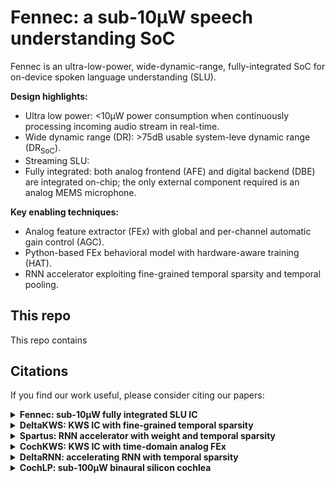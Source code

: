 # Fennec: a sub-10μW speech understanding SoC

Fennec is an ultra-low-power, wide-dynamic-range, fully-integrated SoC for on-device spoken language understanding (SLU).

**Design highlights:**
- Ultra low power: <10μW power consumption when continuously processing incoming audio stream in real-time.
- Wide dynamic range (DR): >75dB usable system-leve dynamic range (DR<sub>SoC</sub>).
- Streaming SLU: 
- Fully integrated: both analog frontend (AFE) and digital backend (DBE) are integrated on-chip; the only external component required is an analog MEMS microphone.

**Key enabling techniques:**
- Analog feature extractor (FEx) with global and per-channel automatic gain control (AGC).
- Python-based FEx behavioral model with hardware-aware training (HAT).
- RNN accelerator exploiting fine-grained temporal sparsity and temporal pooling.

## This repo

This repo contains 

## Citations
If you find our work useful, please consider citing our papers:

<details>
<summary><b>Fennec: sub-10μW fully integrated SLU IC</b></summary>

Conference publication in ISSCC'25:

```bibtex
@inproceedings{2025-ISSCC-Zhou-fennec,
    author={Zhou, Sheng and Li, Zixiao and Delbruck, Tobi and Kim, Kwantae and Liu, Shih-Chii},
    booktitle={2025 IEEE International Solid-State Circuits Conference (ISSCC)},
    title={An 8.62{μW} {75dB-DR\textsubscript{SoC}} End-to-End Spoken-Language-Understanding {SoC} With Channel-Level {AGC} and Temporal-Sparsity-Aware Streaming-Mode {RNN}},
    year={2025},
    volume={68},
    number={},
    pages={238-240},
    doi={10.1109/ISSCC49661.2025.10904788}
}
```

Invited journal extension in JSSC'25:

```bibtex
@article{2025-JSSC-Zhou-fennec,
    author={Zhou, Sheng and Li, Zixiao and Cheng, Longbiao and Hadorn, Jérôme and Gao, Chang and Chen, Qinyu and Delbruck, Tobi and Kim, Kwantae and Liu, Shih-Chii},
    journal={IEEE Journal of Solid-State Circuits},
    title={An {8.62-μW} {75-dB} {DR\textsubscript{SoC}} Fully Integrated {SoC} for Spoken Language Understanding},
    year={2025},
    volume={},
    number={},
    pages={1-16},
    doi={10.1109/JSSC.2025.3602936}
}
```
</details>

<details>
<summary><b>DeltaKWS: KWS IC with fine-grained temporal sparsity</b></summary>

Journal publication in TCASAI'25:

```bibtex
@article{2025-TCASAI-Chen-DeltaKWS,
    author={Chen, Qinyu and Kim, Kwantae and Gao, Chang and Zhou, Sheng and Jang, Taekwang and Delbruck, Tobi and Liu, Shih-Chii},
    journal={IEEE Transactions on Circuits and Systems for Artificial Intelligence},
    title={{DeltaKWS}: A 65nm {36nJ}/Decision Bio-Inspired Temporal-Sparsity-Aware Digital Keyword Spotting {IC} With {0.6V} Near-Threshold {SRAM}},
    year={2025},
    volume={2},
    number={1},
    pages={79-87},
    doi={10.1109/TCASAI.2024.3507694}
}
```
</details>

<details>
<summary><b>Spartus: RNN accelerator with weight and temporal sparsity</b></summary>

Journal publication in TNNLS'24:

```bibtex
@ARTICLE{2024-TNNLS-Gao-Spartus,
    author={Gao, Chang and Delbruck, Tobi and Liu, Shih-Chii},
    journal={IEEE Transactions on Neural Networks and Learning Systems}, 
    title={{Spartus}: A 9.4 {TOp/s} {FPGA}-Based {LSTM} Accelerator Exploiting Spatio-Temporal Sparsity}, 
    year={2024},
    volume={35},
    number={1},
    pages={1098-1112},
    doi={10.1109/TNNLS.2022.3180209}
}
```
</details>

<details>
<summary><b>CochKWS: KWS IC with time-domain analog FEx </b></summary>

Conference publication in ISSCC'22:

```bibtex
@inproceedings{2022-ISSCC-Kim-CochKWS,
    author={Kim, Kwantae and Gao, Chang and Graça, Rui and Kiselev, Ilya and Yoo, Hoi-Jun and Delbruck, Tobi and Liu, Shih-Chii},
    booktitle={2022 IEEE International Solid-State Circuits Conference (ISSCC)},
    title={A {23μW} Solar-Powered Keyword-Spotting {ASIC} with Ring-Oscillator-Based Time-Domain Feature Extraction},
    year={2022},
    volume={65},
    number={},
    pages={1-3},
    doi={10.1109/ISSCC42614.2022.9731708}
}
```

Invited journal extension in JSSC'22:

```bibtex
@article{2022-JSSC-Kim-CochKWS,
    author={Kim, Kwantae and Gao, Chang and Graça, Rui and Kiselev, Ilya and Yoo, Hoi-Jun and Delbruck, Tobi and Liu, Shih-Chii},
    journal={IEEE Journal of Solid-State Circuits},
    title={A {23-μW} Keyword Spotting {IC} With Ring-Oscillator-Based Time-Domain Feature Extraction},
    year={2022},
    volume={57},
    number={11},
    pages={3298-3311},
    doi={10.1109/JSSC.2022.3195610}
}
```
</details>

<details>
<summary><b>DeltaRNN: accelerating RNN with temporal sparsity</b></summary>

Algorithm proposal in ICML'17:

```bibtex
@inproceedings{2017-ICML-Neil-DeltaRNN,
    title = 	 {Delta Networks for Optimized Recurrent Network Computation},
    author =       {Daniel Neil and Jun Haeng Lee and Tobi Delbruck and Shih-Chii Liu},
    booktitle = 	 {Proceedings of the 34th International Conference on Machine Learning},
    pages = 	 {2584--2593},
    year = 	 {2017},
    editor = 	 {Precup, Doina and Teh, Yee Whye},
    volume = 	 {70},
    series = 	 {Proceedings of Machine Learning Research},
    month = 	 {06--11 Aug},
    publisher =    {PMLR},
    pdf = 	 {http://proceedings.mlr.press/v70/neil17a/neil17a.pdf},
    url = 	 {https://proceedings.mlr.press/v70/neil17a.html},
}
```

First accelerator design in FPGA'18:

```bibtex
@inproceedings{2018-FPGA-Gao-DeltaRNN,
    author = {Gao, Chang and Neil, Daniel and Ceolini, Enea and Liu, Shih-Chii and Delbruck, Tobi},
    title = {{DeltaRNN}: A Power-efficient Recurrent Neural Network Accelerator},
    year = {2018},
    isbn = {9781450356145},
    publisher = {Association for Computing Machinery},
    address = {New York, NY, USA},
    doi = {10.1145/3174243.3174261},
    booktitle = {Proceedings of the 2018 ACM/SIGDA International Symposium on Field-Programmable Gate Arrays},
    pages = {21–30},
    numpages = {10},
    location = {Monterey, CALIFORNIA, USA},
}
```

Improved accelerator design in AICAS'20:

```bibtex
@INPROCEEDINGS{2020-AICAS-Gao-EdgeDRNN,
    author={Gao, Chang and Rios-Navarro, Antonio and Chen, Xi and Delbruck, Tobi and Liu, Shih-Chii},
    booktitle={2020 2nd IEEE International Conference on Artificial Intelligence Circuits and Systems (AICAS)}, 
    title={{EdgeDRNN}: Enabling Low-latency Recurrent Neural Network Edge Inference}, 
    year={2020},
    volume={},
    number={},
    pages={41-45},
    doi={10.1109/AICAS48895.2020.9074001}
}
```

Invited conference extension in JETCAS'20:

```bibtex
@ARTICLE{2020-JETCAS-Gao-EdgeDRNN,
    author={Gao, Chang and Rios-Navarro, Antonio and Chen, Xi and Liu, Shih-Chii and Delbruck, Tobi},
    journal={IEEE Journal on Emerging and Selected Topics in Circuits and Systems}, 
    title={{EdgeDRNN}: Recurrent Neural Network Accelerator for Edge Inference}, 
    year={2020},
    volume={10},
    number={4},
    pages={419-432},
    doi={10.1109/JETCAS.2020.3040300}
}
```
</details>

<details>
<summary><b>CochLP: sub-100μW binaural silicon cochlea</b></summary>

Conference publication in ISSCC'16:

```bibtex
@inproceedings{2016-ISSCC-Yang-CochLP,
    author={Yang, Minhao and Chien, Chen-Han and Delbruck, Tobias and Liu, Shih-Chii},
    booktitle={2016 IEEE International Solid-State Circuits Conference (ISSCC)},
    title={A {0.5V} {55μW} 64×2-channel binaural silicon cochlea for event-driven stereo-audio sensing},
    year={2016},
    volume={},
    number={},
    pages={388-389},
    doi={10.1109/ISSCC.2016.7418070}
}
```

Invited journal extension in JSSC'16:

```bibtex
@article{2016-JSSC-Yang-CochLP,
    author={Yang, Minhao and Chien, Chen-Han and Delbruck, Tobi and Liu, Shih-Chii},
    journal={IEEE Journal of Solid-State Circuits},
    title={A {0.5V} {55μW} 64×2 Channel Binaural Silicon Cochlea for Event-Driven Stereo-Audio Sensing},
    year={2016},
    volume={51},
    number={11},
    pages={2554-2569},
    doi={10.1109/JSSC.2016.2604285}
}
```
</details>

